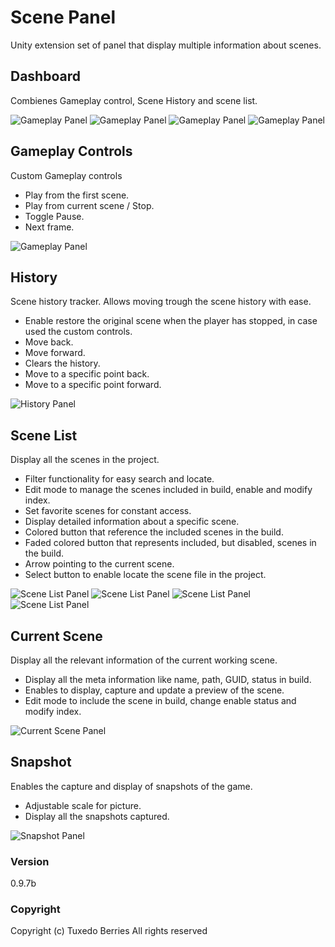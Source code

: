 # Scene Panel

Unity extension set of panel that display multiple information about scenes.

## Dashboard
Combienes Gameplay control, Scene History and scene list.

![Gameplay Panel](/.docs/dashboard_normal.png)
![Gameplay Panel](/.docs/dashboard_edit.png)
![Gameplay Panel](/.docs/dashboard_detail.png)
![Gameplay Panel](/.docs/dashboard_filter.png)

## Gameplay Controls
Custom Gameplay controls
- Play from the first scene.
- Play from current scene / Stop.
- Toggle Pause.
- Next frame.

![Gameplay Panel](/.docs/gameplay_panel.png)

## History
Scene history tracker. Allows moving trough the scene history with ease.
- Enable restore the original scene when the player has stopped, in case used the custom controls.
- Move back.
- Move forward.
- Clears the history.
- Move to a specific point back.
- Move to a specific point forward.

![History Panel](/.docs/history_panel.png)

## Scene List
Display all the scenes in the project.
- Filter functionality for easy search and locate.
- Edit mode to manage the scenes included in build, enable and modify index.
- Set favorite scenes for constant access.
- Display detailed information about a specific scene.
- Colored button that reference the included scenes in the build.
- Faded colored button that represents included, but disabled, scenes in the build. 
- Arrow pointing to the current scene.
- Select button to enable locate the scene file in the project.

![Scene List Panel](/.docs/scene_list_panel_normal.png)
![Scene List Panel](/.docs/scene_list_panel_edit.png)
![Scene List Panel](/.docs/scene_list_panel_detail.png)
![Scene List Panel](/.docs/scene_list_panel_filter.png) 

## Current Scene
Display all the relevant information of the current working scene.
- Display all the meta information like name, path, GUID, status in build.
- Enables to display, capture and update a preview of the scene.
- Edit mode to include the scene in build, change enable status and modify index.

![Current Scene Panel](/.docs/current_scene_panel.png)

## Snapshot
Enables the capture and display of snapshots of the game.
- Adjustable scale for picture.
- Display all the snapshots captured.

![Snapshot Panel](/.docs/snapshot_panel.png)

### Version
0.9.7b

### Copyright
Copyright (c) Tuxedo Berries All rights reserved

